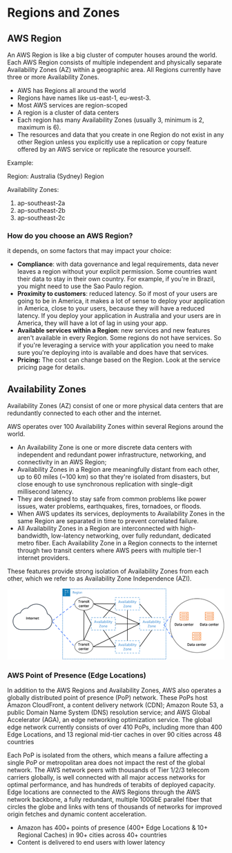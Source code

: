 # Regions and Zones

## AWS Region

An AWS Region is like a big cluster of computer houses around the world. Each AWS Region consists of multiple independent and physically separate Availability Zones (AZ) within a geographic area. All Regions currently have three or more Availability Zones.

- AWS has Regions all around the world
- Regions have names like us-east-1, eu-west-3.
- Most AWS services are region-scoped
- A region is a cluster of data centers
- Each region has many Availability Zones (usually 3, minimum is 2, maximum is 6).
- The resources and data that you create in one Region do not exist in any other Region unless you explicitly use a replication or copy feature offered by an AWS service or replicate the resource yourself.

Example:

Region: Australia (Sydney) Region

Availability Zones:

1. ap-southeast-2a
2. ap-southeast-2b
3. ap-southeast-2c

### How do you choose an AWS Region?

it depends, on some factors that may impact your choice:

- **Compliance**: with data governance and legal requirements, data never leaves a region without your explicit permission. Some countries want their data to stay in their own country. For example, if you're in Brazil, you might need to use the Sao Paulo region.
- **Proximity to customers**: reduced latency. So if most of your users are going to be in America, it makes a lot of sense to deploy your application in America, close to your users, because they will have a reduced latency. If you deploy your application in Australia and your users are in America, they will have a lot of lag in using your app.
- **Available services within a Region**: new services and new features aren't available in every Region. Some regions do not have services. So if you're leveraging a service with your application you need to make sure you're deploying into is available and does have that services.
- **Pricing:** The cost can change based on the Region. Look at the service pricing page for details.

## Availability Zones

Availability Zones (AZ) consist of one or more physical data centers that are redundantly connected to each other and the internet.

AWS operates over 100 Availability Zones within several Regions around the world.

- An Availability Zone is one or more discrete data centers with independent and redundant power infrastructure, networking, and connectivity in an AWS Region;
- Availability Zones in a Region are meaningfully distant from each other, up to 60 miles (~100 km) so that they're isolated from disasters, but close enough to use synchronous replication with single-digit millisecond latency.
- They are designed to stay safe from common problems like power issues, water problems, earthquakes, fires, tornadoes, or floods.
- When AWS updates its services, deployments to Availability Zones in the same Region are separated in time to prevent correlated failure.
- All Availability Zones in a Region are interconnected with high-bandwidth, low-latency networking, over fully redundant, dedicated metro fiber. Each Availability Zone in a Region connects to the internet through two transit centers where AWS peers with multiple tier-1 internet providers.

These features provide strong isolation of Availability Zones from each other, which we refer to as Availability Zone Independence (AZI).

![Availability Zones](../images/aws/availability-zones.png)

### AWS Point of Presence (Edge Locations)

In addition to the AWS Regions and Availability Zones, AWS also operates a globally distributed point of presence (PoP) network. These PoPs host Amazon CloudFront, a content delivery network (CDN); Amazon Route 53, a public Domain Name System (DNS) resolution service; and AWS Global Accelerator (AGA), an edge networking optimization service. The global edge network currently consists of over 410 PoPs, including more than 400 Edge Locations, and 13 regional mid-tier caches in over 90 cities across 48 countries

Each PoP is isolated from the others, which means a failure affecting a single PoP or metropolitan area does not impact the rest of the global network. The AWS network peers with thousands of Tier 1/2/3 telecom carriers globally, is well connected with all major access networks for optimal performance, and has hundreds of terabits of deployed capacity. Edge locations are connected to the AWS Regions through the AWS network backbone, a fully redundant, multiple 100GbE parallel fiber that circles the globe and links with tens of thousands of networks for improved origin fetches and dynamic content acceleration.

- Amazon has 400+ points of presence (400+ Edge Locations & 10+ Regional Caches) in 90+ cities across 40+ countries
- Content is delivered to end users with lower latency
